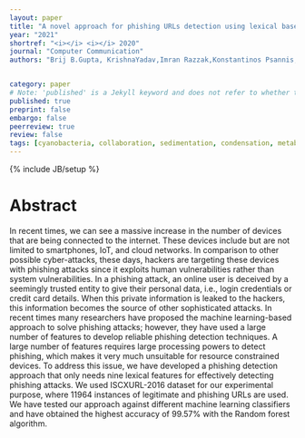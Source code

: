 ```yaml
---
layout: paper
title: "A novel approach for phishing URLs detection using lexical based machine learning in a real-time environment"
year: "2021"
shortref: "<i></i> <i></i> 2020"
journal: "Computer Communication"
authors: "Brij B.Gupta, KrishnaYadav,Imran Razzak,Konstantinos Psannis, Arcangelo Castiglione, Xiaojun Chang"


category: paper
# Note: 'published' is a Jekyll keyword and does not refer to whether the paper is published, but rather to whether this Markdown should be part of the rendered site.
published: true
preprint: false
embargo: false	
peerreview: true
review: false
tags: [cyanobacteria, collaboration, sedimentation, condensation, metabolism, circadian]
---
```

{% include JB/setup %}

# Abstract 

In recent times, we can see a massive increase in the number of devices that are being connected to the internet. These devices include but are not limited to smartphones, IoT, and cloud networks. In comparison to other possible cyber-attacks, these days, hackers are targeting these devices with phishing attacks since it exploits human vulnerabilities rather than system vulnerabilities. In a phishing attack, an online user is deceived by a seemingly trusted entity to give their personal data, i.e., login credentials or credit card details. When this private information is leaked to the hackers, this information becomes the source of other sophisticated attacks. In recent times many researchers have proposed the machine learning-based approach to solve phishing attacks; however, they have used a large number of features to develop reliable phishing detection techniques. A large number of features requires large processing powers to detect phishing, which makes it very much unsuitable for resource constrained devices. To address this issue, we have developed a phishing detection approach that only needs nine lexical features for effectively detecting phishing attacks. We used ISCXURL-2016 dataset for our experimental purpose, where 11964 instances of legitimate and phishing URLs are used. We have tested our approach against different machine learning classifiers and have obtained the highest accuracy of 99.57% with the Random forest algorithm.
